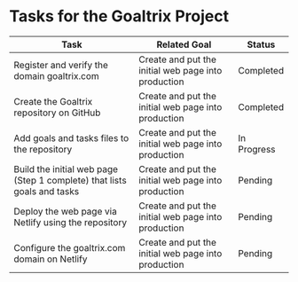 # Tasks for the Goaltrix Project

| Task | Related Goal | Status |
| --- | --- | --- |
| Register and verify the domain goaltrix.com | Create and put the initial web page into production | Completed |
| Create the Goaltrix repository on GitHub | Create and put the initial web page into production | Completed |
| Add goals and tasks files to the repository | Create and put the initial web page into production | In Progress |
| Build the initial web page (Step 1 complete) that lists goals and tasks | Create and put the initial web page into production | Pending |
| Deploy the web page via Netlify using the repository | Create and put the initial web page into production | Pending |
| Configure the goaltrix.com domain on Netlify | Create and put the initial web page into production | Pending |

